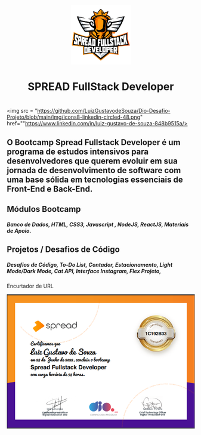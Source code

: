 <div align="center" >
<img src="https://github.com/LuizGustavodeSouza/Dio-Desafio-Projeto/blob/main/img/SPREAD%20FullStack%20Developer.png" width="160px" height="160px"> 


<h1>SPREAD FullStack Developer<h1>
</div>

<img src = "https://github.com/LuizGustavodeSouza/Dio-Desafio-Projeto/blob/main/img/icons8-linkedin-circled-48.png" href=""https://www.linkedin.com/in/luiz-gustavo-de-souza-848b9515a/>

## O Bootcamp Spread Fullstack Developer é um programa de estudos intensivos para desenvolvedores que querem evoluir em sua jornada de desenvolvimento de software com uma base sólida em tecnologias essenciais de Front-End e Back-End.
  
## Módulos Bootcamp
##### Banco de Dados, HTML, CSS3, Javascript , NodeJS, ReactJS, Materiais de Apoio.
  
## Projetos / Desafios de Código
##### Desafios de Código, To-Do List, Contador, Estacionamento, Light Mode/Dark Mode, Cat API, Interface Instagram, Flex Projeto,
Encurtador de URL
  
  
![Certificado de Conclusão](https://github.com/LuizGustavodeSouza/Dio-Desafio-Projeto/blob/main/img/1C192B33.PNG)
